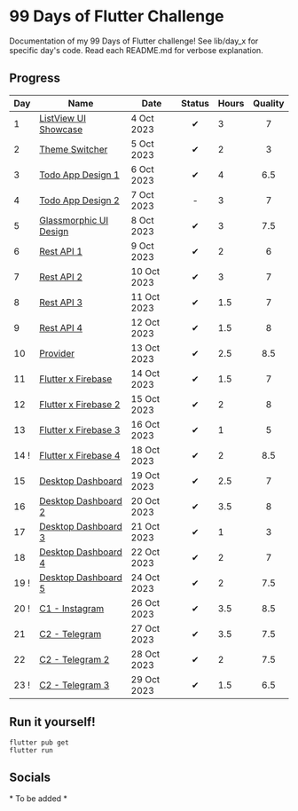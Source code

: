 # 99 Days of Flutter Challenge
Documentation of my 99 Days of Flutter challenge! See lib/day_x for specific day's code. Read each README.md for verbose explanation.

## Progress
| Day  | Name                                           | Date        | Status | Hours | Quality |
|------|------------------------------------------------|-------------|:------:|-------|:-------:|
| 1    | [ListView UI Showcase](/lib/day_1/README.md)   | 4 Oct 2023  |   ✔    | 3     |    7    |
| 2    | [Theme Switcher](/lib/day_2/README.md)         | 5 Oct 2023  |   ✔    | 2     |    3    |
| 3    | [Todo App Design 1](/lib/day_3/README.md)      | 6 Oct 2023  |   ✔    | 4     |   6.5   |
| 4    | [Todo App Design 2](/lib/day_4/README.md)      | 7 Oct 2023  |   -    | 3     |    7    |
| 5    | [Glassmorphic UI Design](/lib/day_5/README.md) | 8 Oct 2023  |   ✔    | 3     |   7.5   |
| 6    | [Rest API 1](/lib/day_6/README.md)             | 9 Oct 2023  |   ✔    | 2     |    6    |
| 7    | [Rest API 2](/lib/day_7/README.md)             | 10 Oct 2023 |   ✔    | 3     |    7    |
| 8    | [Rest API 3](/lib/day_8/README.md)             | 11 Oct 2023 |   ✔    | 1.5   |    7    |
| 9    | [Rest API 4](/lib/day_9/README.md)             | 12 Oct 2023 |   ✔    | 1.5   |    8    |
| 10   | [Provider](/lib/day_10/README.md)              | 13 Oct 2023 |   ✔    | 2.5   |   8.5   |
| 11   | [Flutter x Firebase](/lib/day_11/README.md)    | 14 Oct 2023 |   ✔    | 1.5   |    7    |
| 12   | [Flutter x Firebase 2](/lib/day_12/README.md)  | 15 Oct 2023 |   ✔    | 2     |    8    |
| 13   | [Flutter x Firebase 3](/lib/day_13/README.md)  | 16 Oct 2023 |   ✔    | 1     |    5    |
| 14 ! | [Flutter x Firebase 4](/lib/day_14/README.md)  | 18 Oct 2023 |   ✔    | 2     |   8.5   |
| 15   | [Desktop Dashboard](/lib/day_15/README.md)     | 19 Oct 2023 |   ✔    | 2.5   |    7    |
| 16   | [Desktop Dashboard 2](/lib/day_16/README.md)   | 20 Oct 2023 |   ✔    | 3.5   |    8    |
| 17   | [Desktop Dashboard 3](/lib/day_17/README.md)   | 21 Oct 2023 |   ✔    | 1     |    3    |
| 18   | [Desktop Dashboard 4](/lib/day_18/README.md)   | 22 Oct 2023 |   ✔    | 2     |    7    |
| 19 ! | [Desktop Dashboard 5](/lib/day_19/README.md)   | 24 Oct 2023 |   ✔    | 2     |   7.5   |
| 20 ! | [C1 - Instagram](/lib/day_20/README.md)        | 26 Oct 2023 |   ✔    | 3.5   |   8.5   |
| 21   | [C2 - Telegram](/lib/day_21/README.md)         | 27 Oct 2023 |   ✔    | 3.5   |   7.5   |
| 22   | [C2 - Telegram 2](/lib/day_22/README.md)       | 28 Oct 2023 |   ✔    | 2     |   7.5   |
| 23 ! | [C2 - Telegram 3](/lib/day_23/README.md)       | 29 Oct 2023 |   ✔    | 1.5   |   6.5   |

## Run it yourself!
```
flutter pub get
flutter run
```

## Socials
\* To be added *